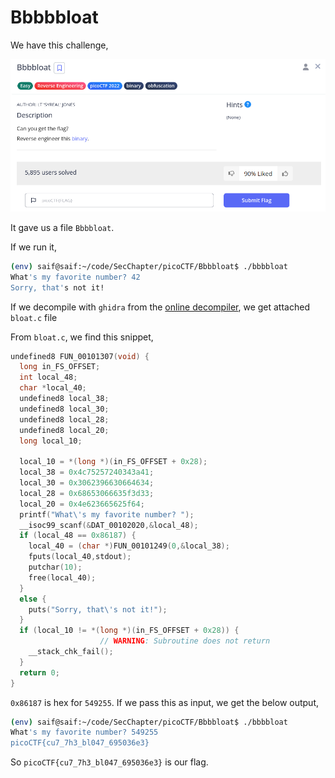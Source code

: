 # Bbbbbloat

We have this challenge,

![Bbbbloat](image.png)

It gave us a file `Bbbbloat`.

If we run it,

```sh
(env) saif@saif:~/code/SecChapter/picoCTF/Bbbbloat$ ./bbbbloat 
What's my favorite number? 42
Sorry, that's not it!
```

If we decompile with `ghidra` from the [online decompiler](https://dogbolt.org/?id=0a3e726a-d8d3-43d4-948a-df318065d3cd#Ghidra=298), we get attached `bloat.c` file

From `bloat.c`, we find this snippet,

```c
undefined8 FUN_00101307(void) {
  long in_FS_OFFSET;
  int local_48;
  char *local_40;
  undefined8 local_38;
  undefined8 local_30;
  undefined8 local_28;
  undefined8 local_20;
  long local_10;
  
  local_10 = *(long *)(in_FS_OFFSET + 0x28);
  local_38 = 0x4c75257240343a41;
  local_30 = 0x3062396630664634;
  local_28 = 0x68653066635f3d33;
  local_20 = 0x4e623665625f64;
  printf("What\'s my favorite number? ");
  __isoc99_scanf(&DAT_00102020,&local_48);
  if (local_48 == 0x86187) {
    local_40 = (char *)FUN_00101249(0,&local_38);
    fputs(local_40,stdout);
    putchar(10);
    free(local_40);
  }
  else {
    puts("Sorry, that\'s not it!");
  }
  if (local_10 != *(long *)(in_FS_OFFSET + 0x28)) {
                    // WARNING: Subroutine does not return
    __stack_chk_fail();
  }
  return 0;
}
```

`0x86187` is hex for `549255`. If we pass this as input, we get the below output,

```sh
(env) saif@saif:~/code/SecChapter/picoCTF/Bbbbloat$ ./bbbbloat 
What's my favorite number? 549255
picoCTF{cu7_7h3_bl047_695036e3}
```

So `picoCTF{cu7_7h3_bl047_695036e3}` is our flag.
